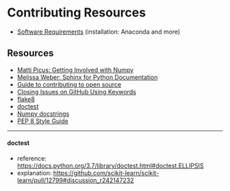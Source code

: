# Contributing Resources
- [Software Requirements](installs_prep.md) (installation: Anaconda and more)


## Resources
- [Matti Picus: Getting Involved with Numpy](https://www.youtube.com/watch?v=lHJqOE5j6xE&t=512s)
- [Melissa Weber: Sphinx for Python Documentation](https://www.youtube.com/watch?v=tXWscUSYdBs&t=257s)
- [Guide to contributing to open source](https://opensource.guide/how-to-contribute/)
- [Closing Issues on GitHub Using Keywords](https://help.github.com/articles/closing-issues-using-keywords/)
- [flake8](https://medium.com/python-pandemonium/what-is-flake8-and-why-we-should-use-it-b89bd78073f2)
- [doctest](https://docs.python.org/3.7/library/doctest.html)
- [Numpy docstrings](https://numpydoc.readthedocs.io/en/latest/example.html#example)
- [PEP 8 Style Guide](https://www.python.org/dev/peps/pep-0008/)

---

#### doctest 
- reference:  https://docs.python.org/3.7/library/doctest.html#doctest.ELLIPSIS
- explanation:  https://github.com/scikit-learn/scikit-learn/pull/12799#discussion_r242147232
